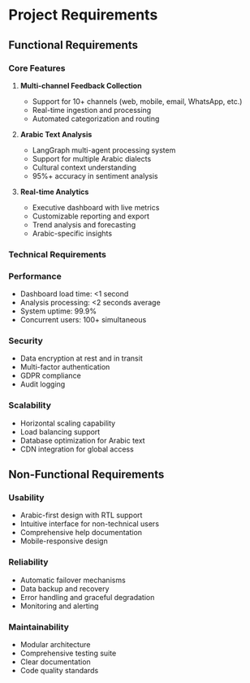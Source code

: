# Project Requirements

## Functional Requirements

### Core Features
1. **Multi-channel Feedback Collection**
   - Support for 10+ channels (web, mobile, email, WhatsApp, etc.)
   - Real-time ingestion and processing
   - Automated categorization and routing

2. **Arabic Text Analysis**
   - LangGraph multi-agent processing system
   - Support for multiple Arabic dialects
   - Cultural context understanding
   - 95%+ accuracy in sentiment analysis

3. **Real-time Analytics**
   - Executive dashboard with live metrics
   - Customizable reporting and export
   - Trend analysis and forecasting
   - Arabic-specific insights

### Technical Requirements

### Performance
- Dashboard load time: <1 second
- Analysis processing: <2 seconds average
- System uptime: 99.9%
- Concurrent users: 100+ simultaneous

### Security
- Data encryption at rest and in transit
- Multi-factor authentication
- GDPR compliance
- Audit logging

### Scalability
- Horizontal scaling capability
- Load balancing support
- Database optimization for Arabic text
- CDN integration for global access

## Non-Functional Requirements

### Usability
- Arabic-first design with RTL support
- Intuitive interface for non-technical users
- Comprehensive help documentation
- Mobile-responsive design

### Reliability
- Automatic failover mechanisms
- Data backup and recovery
- Error handling and graceful degradation
- Monitoring and alerting

### Maintainability
- Modular architecture
- Comprehensive testing suite
- Clear documentation
- Code quality standards